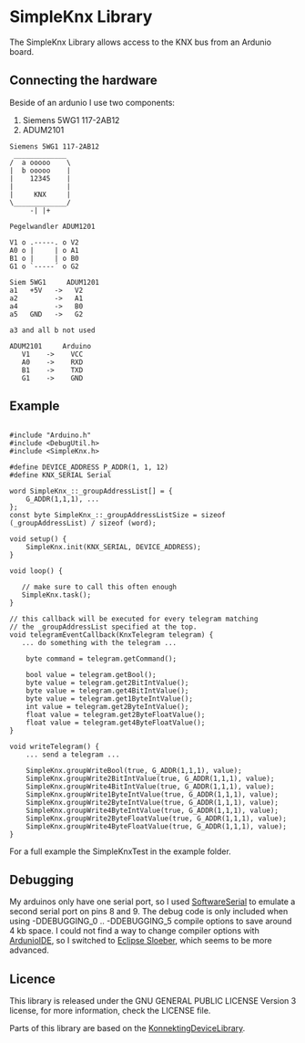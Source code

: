 # SimpleKnx Library

The SimpleKnx Library allows access to the KNX bus from an Ardunio board.

## Connecting the hardware  

Beside of an ardunio I use two components:
1. Siemens 5WG1 117-2AB12
2. ADUM2101

```
Siemens 5WG1 117-2AB12
 _____________
/  a ooooo    \
|  b ooooo    |
|    12345    |
|             |
|     KNX     |
\_____________/
     -| |+

Pegelwandler ADUM1201

V1 o .-----. o V2
A0 o |     | o A1
B1 o |     | o B0
G1 o `-----´ o G2   

Siem 5WG1     ADUM1201
a1   +5V   ->   V2
a2         ->   A1
a4         ->   B0
a5   GND   ->   G2

a3 and all b not used

ADUM2101     Arduino
   V1    ->    VCC
   A0    ->    RXD
   B1    ->    TXD
   G1    ->    GND
```

## Example

```

#include "Arduino.h"
#include <DebugUtil.h>
#include <SimpleKnx.h>

#define DEVICE_ADDRESS P_ADDR(1, 1, 12)
#define KNX_SERIAL Serial

word SimpleKnx_::_groupAddressList[] = {
    G_ADDR(1,1,1), ...
};
const byte SimpleKnx_::_groupAddressListSize = sizeof (_groupAddressList) / sizeof (word);

void setup() {
    SimpleKnx.init(KNX_SERIAL, DEVICE_ADDRESS);
}

void loop() {

   // make sure to call this often enough
   SimpleKnx.task();
}

// this callback will be executed for every telegram matching
// the _groupAddressList specified at the top.
void telegramEventCallback(KnxTelegram telegram) {
   ... do something with the telegram ...
   
    byte command = telegram.getCommand();
   
    bool value = telegram.getBool();
    byte value = telegram.get2BitIntValue();
    byte value = telegram.get4BitIntValue();
    byte value = telegram.get1ByteIntValue();
    int value = telegram.get2ByteIntValue();
    float value = telegram.get2ByteFloatValue();
    float value = telegram.get4ByteFloatValue();
}

void writeTelegram() {
    ... send a telegram ...
    
    SimpleKnx.groupWriteBool(true, G_ADDR(1,1,1), value);
    SimpleKnx.groupWrite2BitIntValue(true, G_ADDR(1,1,1), value);
    SimpleKnx.groupWrite4BitIntValue(true, G_ADDR(1,1,1), value);
    SimpleKnx.groupWrite1ByteIntValue(true, G_ADDR(1,1,1), value);
    SimpleKnx.groupWrite2ByteIntValue(true, G_ADDR(1,1,1), value);
    SimpleKnx.groupWrite4ByteIntValue(true, G_ADDR(1,1,1), value);
    SimpleKnx.groupWrite2ByteFloatValue(true, G_ADDR(1,1,1), value);
    SimpleKnx.groupWrite4ByteFloatValue(true, G_ADDR(1,1,1), value);
}
```

For a full example the SimpleKnxTest in the example folder.

## Debugging

My arduinos only have one serial port, so I used [SoftwareSerial](http://www.arduino.cc/en/Reference/SoftwareSerial)
to emulate a second serial port on pins 8 and 9. The debug code is only included when using -DDEBUGGING_0 .. -DDEBUGGING_5
compile options to save around 4 kb space. I could not find a way to change compiler options with [ArdunioIDE](https://www.arduino.cc/en/software), so
I switched to [Eclipse Sloeber](https://eclipse.baeyens.it), which seems to be more advanced.

## Licence
This library is released under the GNU GENERAL PUBLIC LICENSE Version 3 license, for more information, check the LICENSE file.

Parts of this library are based on the [KonnektingDeviceLibrary](https://gitlab.com/konnekting/KonnektingDeviceLibrary). 